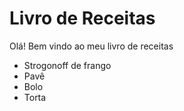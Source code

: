 # Livro de Receitas

Olá! Bem vindo ao meu livro de receitas
- Strogonoff de frango
- Pavê  
- Bolo
- Torta
